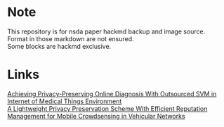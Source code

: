 # Note
This repository is for nsda paper hackmd backup and image source.<br>Format in those markdown are not ensured.<br>Some blocks are hackmd exclusive.
# Links
<a href="https://github.com/kc71486/nsda_paper/blob/main/PrivacySVMMedical/note.md">Achieving Privacy-Preserving Online Diagnosis With Outsourced SVM in Internet of Medical Things Environment</a><br>
<a href="https://github.com/kc71486/nsda_paper/blob/main/PrivacyReputationVehicle/note.md">A Lightweight Privacy Preservation Scheme With Efficient Reputation Management for Mobile Crowdsensing in Vehicular Networks</a>